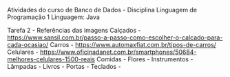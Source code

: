Atividades do curso de Banco de Dados - Disciplina Linguagem de Programação 1
Linguagem: Java

Tarefa 2 - Referências das imagens
Calçados - https://www.sansil.com.br/passo-a-passo-como-escolher-o-calcado-para-cada-ocasiao/
Carros - https://www.automaxfiat.com.br/tipos-de-carros/
Celulares - https://www.oficinadanet.com.br/smartphones/50684-melhores-celulares-1500-reais
Comidas - 
Flores - 
Instrumentos - 
Lâmpadas - 
Livros - 
Portas - 
Teclados - 
